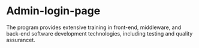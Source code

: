 # Admin-login-page

The program provides extensive training in front-end, middleware, and back-end software development technologies, including testing and quality assurancet.


